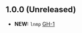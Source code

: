 ## 1.0.0 (Unreleased)

- **NEW:** `lnmp` [GH-1]( https://github.com/terraform-alicloud-modules/terraform-alicloud-lnmp/pull/1)
